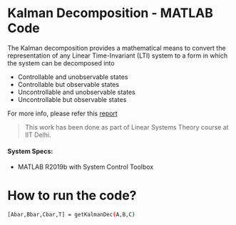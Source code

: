 
#  Kalman Decomposition - MATLAB Code
The Kalman decomposition provides a mathematical means to convert the representation of any Linear Time-Invariant (LTI) system to a form in which the system can be decomposed into 
* Controllable and unobservable states
* Controllable but observable states
* Uncontrollable and unobservable states
* Uncontrollable but observable states

For more info, please refer this [report](https://github.com/deepakraina99/PhD-Course-Projects-IITD/blob/master/Linear-Systems-Theory-ELL700/Kalman-Decomposition/Report.pdf)

> This work has been done as part of Linear Systems Theory
> course at IIT Delhi.

#### System Specs:
- MATLAB R2019b with System Control Toolbox

# How to run the code?
```sh
[Abar,Bbar,Cbar,T] = getKalmanDec(A,B,C)
```
